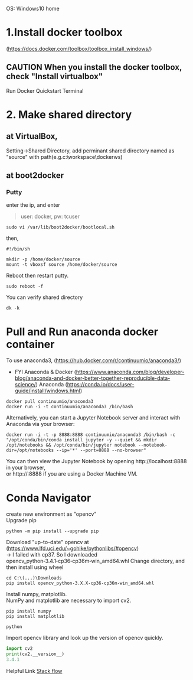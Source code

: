 OS: Windows10 home

# 1.Install docker toolbox
(https://docs.docker.com/toolbox/toolbox_install_windows/)

## **CAUTION** When you install the docker toolbox, check "Install virtualbox"

Run Docker Quickstart Terminal

# 2. Make shared directory
## at VirtualBox, 
Setting->Shared Directory, add perminant shared directory named as "source" with path(e.g.c:\workspace\dockerws)

## at boot2docker
### Putty
enter the ip, and enter

> user: docker, pw: tcuser


```bsh
sudo vi /var/lib/boot2docker/bootlocal.sh
```
then,
```bsh
#!/bin/sh

mkdir -p /home/docker/source
mount -t vboxsf source /home/docker/source
```

Reboot then restart putty.
```bsh
sudo reboot -f
```

You can verify shared directory
```bsh
dk -k
```

# Pull and Run anaconda docker container
To use anaconda3,
(https://hub.docker.com/r/continuumio/anaconda3/)

- FYI Anaconda & Docker
(https://www.anaconda.com/blog/developer-blog/anaconda-and-docker-better-together-reproducible-data-science/)
Anaconda (https://conda.io/docs/user-guide/install/windows.html)

```bsh
docker pull continuumio/anaconda3
docker run -i -t continuumio/anaconda3 /bin/bash
```

Alternatively, you can start a Jupyter Notebook server and interact with Anaconda via your browser:
```bsh
docker run -i -t -p 8888:8888 continuumio/anaconda3 /bin/bash -c "/opt/conda/bin/conda install jupyter -y --quiet && mkdir /opt/notebooks && /opt/conda/bin/jupyter notebook --notebook-dir=/opt/notebooks --ip='*' --port=8888 --no-browser"
```
You can then view the Jupyter Notebook by opening http://localhost:8888 in your browser,  
or http://<DOCKER-MACHINE-IP>:8888 if you are using a Docker Machine VM.

# Conda Navigator
create new environment as "opencv"  
Upgrade pip
```bsh
python -m pip install --upgrade pip
```

Download "up-to-date" opencv at (https://www.lfd.uci.edu/~gohlke/pythonlibs/#opencv)  
-> I failed with cp37. So I downloaded opencv_python‑3.4.1‑cp36‑cp36m‑win_amd64.whl
Change directory, and then install using wheel
```bsh
cd C:\(...)\Downloads
pip install opencv_python‑3.X.X‑cp36‑cp36m‑win_amd64.whl

```

Install numpy, matplotlib.   
NumPy and matplotlib are necessary to import cv2.
```bsh
pip install numpy
pip install matplotlib
```

```bsh
python
```
Import opencv library and look up the version of opencv quickly.

```python
import cv2
print(cv2.__version__)
3.4.1
```

Helpful Link [Stack flow](https://stackoverflow.com/questions/42994813/installing-opencv-on-windows-10-with-python-3-6-and-anaconda-3-6)

